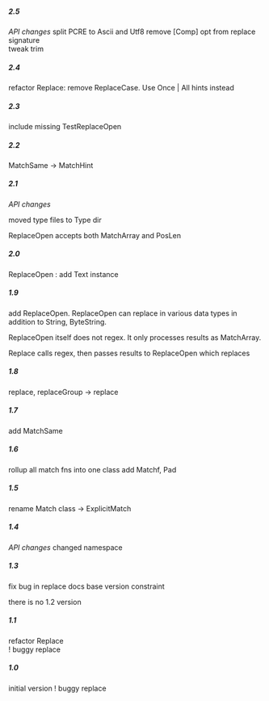 #####   2.5
  *API changes*
  split PCRE to Ascii and Utf8
  remove \[Comp\] opt from replace signature   
  tweak trim  

#####   2.4
  refactor Replace: remove ReplaceCase. Use Once | All hints instead  
 
#####   2.3 
  include missing TestReplaceOpen 
    
#####   2.2 
  MatchSame -> MatchHint    

#####   2.1 
  *API changes*

  moved type files to Type dir   

  ReplaceOpen accepts both MatchArray and PosLen
    
#####   2.0 
  ReplaceOpen : add Text instance
    
#####   1.9 
  add ReplaceOpen. ReplaceOpen can replace in various data types in addition to String, ByteString. 

  ReplaceOpen itself does not regex. It only processes results as MatchArray. 

  Replace calls regex, then passes results to ReplaceOpen which replaces
    
#####   1.8 
  replace, replaceGroup -> replace

#####   1.7 
  add MatchSame

#####   1.6
  rollup all match fns into one class
  add Matchf, Pad

#####   1.5
  rename Match class -> ExplicitMatch

#####   1.4
  *API changes*
  changed namespace                                         

#####   1.3
  fix bug in replace
  docs
  base version constraint
  
    
there is no 1.2 version
  
#####   1.1
  refactor Replace  
  ! buggy replace

#####   1.0
  initial version 
  ! buggy replace         